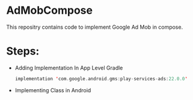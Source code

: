 # AdMobCompose
This repositry contains code to implement Google Ad Mob in compose. 


# Steps:
- Adding Implementation In App Level Gradle
  ```kotlin
  implementation 'com.google.android.gms:play-services-ads:22.0.0'

- Implementing Class in Android

